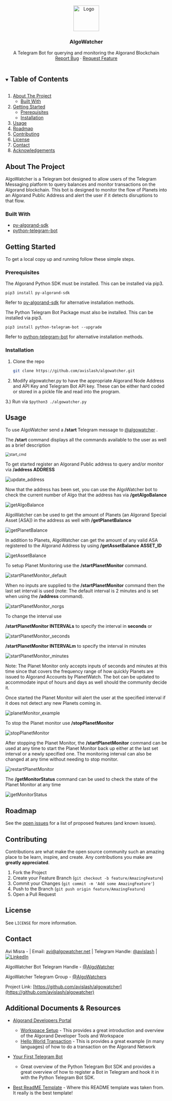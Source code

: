 

<!-- PROJECT SHIELDS -->
<!--
*** I'm using markdown "reference style" links for readability.
*** Reference links are enclosed in brackets [ ] instead of parentheses ( ).
*** See the bottom of this document for the declaration of the reference variables
*** for contributors-url, forks-url, etc. This is an optional, concise syntax you may use.
*** https://www.markdownguide.org/basic-syntax/#reference-style-links
-->



<!--PROJECT LOGO -->
<br />

<p align="center">
  <a href="https://github.com/github_username/repo_name">
    <img src="images/algowatcher_logo.jpg" alt="Logo" width="80" height="80">
  </a>

  <h3 align="center">AlgoWatcher</h3>

  <p align="center">
    A Telegram Bot for querying and monitoring the Algorand Blockchain 
    <br />
    <a href="https://github.com/avislash/algowatcher/issues">Report Bug</a>
    ·
    <a href="https://github.com/avislash/algowatcher/issues">Request Feature</a>
  </p>




<!-- TABLE OF CONTENTS -->

<details open="open">
  <summary><h2 style="display: inline-block">Table of Contents</h2></summary>
  <ol>
    <li>
      <a href="#about-the-project">About The Project</a>
      <ul>
        <li><a href="#built-with">Built With</a></li>
      </ul>
    </li>
    <li>
      <a href="#getting-started">Getting Started</a>
      <ul>
        <li><a href="#prerequisites">Prerequisites</a></li>
        <li><a href="#installation">Installation</a></li>
      </ul>
    </li>
    <li><a href="#usage">Usage</a></li>
    <li><a href="#roadmap">Roadmap</a></li>
    <li><a href="#contributing">Contributing</a></li>
    <li><a href="#license">License</a></li>
    <li><a href="#contact">Contact</a></li>
    <li><a href="#acknowledgements">Acknowledgements</a></li>
  </ol>
</details>



<!-- ABOUT THE PROJECT -->
## About The Project
AlgoWatcher is a Telegram bot designed to allow users of the Telegram Messaging platform to query balances and monitor transactions on the Algorand blockchain. This bot is designed to monitor the flow of Planets into an Algorand Public Address and alert the user if it detects disruptions to that flow.


### Built With

* [py-algorand-sdk](https://github.com/algorand/py-algorand-sdk)
* [python-telegram-bot](https://github.com/python-telegram-bot/python-telegram-bot)




<!-- GETTING STARTED -->
## Getting Started

To get a local copy up and running follow these simple steps.

### Prerequisites 
The Algorand Python SDK must be installed.  This can be installed via pip3.
```
pip3 install py-algorand-sdk 
```
Refer to [py-algorand-sdk](https://github.com/algorand/py-algorand-sdk) for alternative installation methods.

The Python Telegram Bot Package must also be installed.  This can be installed via pip3.
```
pip3 install python-telegram-bot --upgrade
```
Refer to [python-telegram-bot](https://github.com/python-telegram-bot/python-telegram-bot) for alternative installation methods.

### Installation

1. Clone the repo
   ```sh
   git clone https://github.com/avislash/algowatcher.git
   ```
2. Modify algowatcher.py to have the appropriate Algorand Node Address and API Key and Telegram Bot API key. These can be either hard coded or stored in a pickle file and read into the program. 

 3.) Run via ```$python3 ./algowatcher.py```



<!-- USAGE EXAMPLES -->
## Usage

To use AlgoWatcher send a <b>/start </b>Telegram message to [@algowatcher](https://t.me/algowatcherbot) . 

The <b>/start</b> command displays all the commands available to the user as well as a brief description



<img src="images/start_cmd.PNG" alt="start_cmd" style="zoom: 80%;" />



To get started register an Algorand Public address to query and/or monitor via  <b>/address  ADDRESS </b>  

![update_address](images/update_address.PNG)



Now that the address has been set,  you can use the AlgoWatcher bot to check the current number of Algo that the address has via <b>/getAlgoBalance</b>

![getAlgoBalance](images/getAlgoBalance.PNG)



AlgoWatcher can be used to get the amount of Planets (an Algorand Special Asset [ASA]) in the address as well with <b>/getPlanetBalance</b>  

![getPlanetBalance](images/getPlanetBalance.PNG)



In addition to Planets, AlgoWatcher can get the amount of any valid ASA registered to the Algorand Address by using <b>/getAssetBalance ASSET_ID</b>

![getAssetBalance](images/getAssetBalance.PNG)



To setup Planet Monitoring use the **/startPlanetMonitor** command.  

![startPlanetMonitor_default](images/startPlanetMonitor_default.PNG) 



When no inputs are supplied to the **/startPlanetMonitor** command then the last set interval is used (note: The default interval is 2 minutes and is set when using the **/address** command). 

![startPlanetMonitor_norgs](images/startPlanetMonitor_noargs.PNG)

To change the interval use 

**/startPlanetMonitor INTERVALs**  to specify the interval in **seconds**  or

![startPlanetMonitor_seconds](images/startPlanetMonitor_seconds.PNG)



**/startPlanetMonitor INTERVALm**  to specify the interval in minutes

![startPlanetMonitor_minutes](images/startPlanetMonitor_minutes.PNG)

Note: The Planet Monitor only accepts inputs of seconds and minutes at this time since that covers the frequency range of how quickly Planets are issued to Algorand Accounts by PlanetWatch. The bot can be updated to accommodate input of hours and days as well should the community decide it.  



Once started the Planet Monitor will alert the user at the specified interval if it does not detect any new Planets coming in.

![planetMonitor_example](images/planetMonitor_example.PNG)



To stop the Planet monitor use **/stopPlanetMonitor**

![stopPlanetMonitor](images/stopPlanetMonitor.PNG)



After stopping the Planet Monitor, the **/startPlanetMonitor** command can be used at any time to start the Planet Monitor back up either at the last set interval or a newly specified one. The monitoring interval can also be changed at any time without needing to stop monitor.

![restartPlanetMonitor](images/restartPlanetMonitor.PNG)



The **/getMonitorStatus** command can be used to check the state of the Planet Monitor at any time

![getMonitorStatus](images/getMonitorStatus.PNG)





<!-- ROADMAP -->

## Roadmap

See the [open issues](https://github.com/avislash/algowatcher/issues) for a list of proposed features (and known issues).



<!-- CONTRIBUTING -->
## Contributing

Contributions are what make the open source community such an amazing place to be learn, inspire, and create. Any contributions you make are **greatly appreciated**.

1. Fork the Project
2. Create your Feature Branch (`git checkout -b feature/AmazingFeature`)
3. Commit your Changes (`git commit -m 'Add some AmazingFeature'`)
4. Push to the Branch (`git push origin feature/AmazingFeature`)
5. Open a Pull Request



<!-- LICENSE -->
## License

See `LICENSE` for more information.



<!-- CONTACT -->
## Contact

Avi Misra - | Email: avi@algowatcher.net | Telegram Handle: [@avislash](https://t.me/avislash) | [![LinkedIn][linkedin-shield]][linkedin-url]



AlgoWatcher Bot Telegram Handle - [@AlgoWatcher](https://t.me/algowatcherbot)

AlgoWatcher Telegram Group - [@AlgoWatchers](https://t.me/algowatchers)

Project Link: [https://github.com/avislash/algowatcher](https://github.com/avislash/algowatcher)



<!--- Additional Documents and Resources -->

## Additional Documents & Resources

- [Algorand Developers Portal](https://developer.algorand.org/)
  - [Workspace Setup](https://developer.algorand.org/docs/build-apps/setup/) - This provides a great introduction and overview of the Algorand Developer Tools and Workspace
  - [Hello World Transaction](https://developer.algorand.org/docs/build-apps/hello_world/) - This is provides a great example (in many languages) of how to do a transaction on the Algorand Network
- [Your First Telegram Bot](https://github.com/python-telegram-bot/python-telegram-bot/wiki/Extensions-%E2%80%93-Your-first-Bot)
  - Great overview of the Python Telegram Bot SDK and provides a great overview of how to register a Bot in Telegram and hook it in with the Python Telegram Bot SDK. 

- [Best ReadME Template](https://github.com/othneildrew/Best-README-Template)  - Where this README template was taken from. It really is the best template!





<!-- MARKDOWN LINKS & IMAGES -->
<!-- https://www.markdownguide.org/basic-syntax/#reference-style-links -->

[contributors-shield]: https://img.shields.io/github/contributors/avislash/repo.svg?style=for-the-badge
[contributors-url]: https://github.com/avislash/algowatcher/graphs/contributors
[forks-shield]: https://img.shields.io/github/forks/avislash/repo.svg?style=for-the-badge
[forks-url]: https://github.com/avislash/algowatcher/network/members
[stars-shield]: https://img.shields.io/github/stars/avislash/repo.svg?style=for-the-badge
[stars-url]: https://github.com/avislash/algowatcher/stargazers
[issues-shield]: https://img.shields.io/github/issues/avislash/repo.svg?style=for-the-badge
[issues-url]: https://github.com/avislash/algowatcher/issues
[license-shield]: https://img.shields.io/github/license/avislash/repo.svg?style=for-the-badge
[license-url]: https://github.com/avislash/algowatcher/blob/master/LICENSE
[linkedin-shield]: https://img.shields.io/badge/-LinkedIn-black.svg?style=for-the-badge&logo=linkedin&colorB=555
[linkedin-url]: https://www.linkedin.com/in/avinash-misra-23825539/
